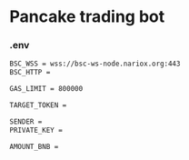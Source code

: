 # Pancake trading bot

### .env
```bash
BSC_WSS = wss://bsc-ws-node.nariox.org:443
BSC_HTTP = 

GAS_LIMIT = 800000

TARGET_TOKEN = 

SENDER = 
PRIVATE_KEY = 

AMOUNT_BNB = 
```